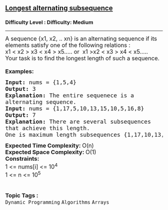 <h2><a href="https://www.geeksforgeeks.org/problems/longest-alternating-subsequence5951/1">Longest alternating subsequence</a></h2><h3>Difficulty Level : Difficulty: Medium</h3><hr><div class="problems_problem_content__Xm_eO"><p><span style="font-size: 18px;">A sequence {x1, x2, .. xn} is an alternating sequence if its elements satisfy one of the following relations :<br>x1 &lt; x2 &gt; x3 &lt; x4 &gt; x5..... or &nbsp;x1 &gt;x2 &lt; x3 &gt; x4 &lt; x5.....<br>Your task is to find the longest length of such a sequence.<br><br><strong>Examples:</strong></span></p>
<pre><span style="font-size: 18px;"><strong>Input: </strong>nums = {1,5,4}
<strong>Output: </strong>3
<strong>Explanation: </strong>The entire sequenece is a 
alternating sequence.</span>
<span style="font-size: 18px;"><strong>Input: </strong>nums = {</span><span style="font-size: 18px;">1,17,5,10,13,15,10,5,16,8}
<strong>Output: </strong>7
<strong>Explanation: </strong>There are several subsequences
that achieve this length. 
One is maximum length subsequences {1,17,10,13,10,16,8}.</span>
</pre>
<p><span style="font-size: 18px;"><strong>Expected Time Complexity:&nbsp;</strong>O(n)<br><strong>Expected Space Complexity:&nbsp;</strong>O(1)<br><strong>Constraints:</strong><br>1 &lt;= nums[i] &lt;= 10<sup>4&nbsp;</sup><br>1 &lt;= n &lt;= 10<sup>5&nbsp;<br></sup></span></p></div><br><p><span style=font-size:18px><strong>Topic Tags : </strong><br><code>Dynamic Programming</code>&nbsp;<code>Algorithms</code>&nbsp;<code>Arrays</code>&nbsp;
